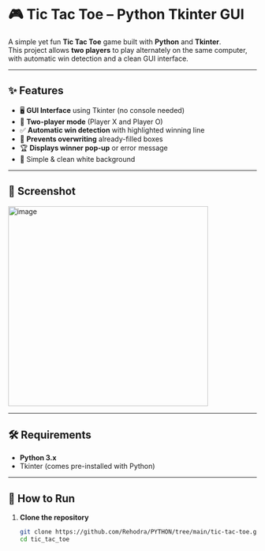 # 🎮 Tic Tac Toe – Python Tkinter GUI

A simple yet fun **Tic Tac Toe** game built with **Python** and **Tkinter**.  
This project allows **two players** to play alternately on the same computer, with automatic win detection and a clean GUI interface.

---

## ✨ Features
- 🖥 **GUI Interface** using Tkinter (no console needed)
- 🔄 **Two-player mode** (Player X and Player O)
- ✅ **Automatic win detection** with highlighted winning line
- 🚫 **Prevents overwriting** already-filled boxes
- 🏆 **Displays winner pop-up** or error message
- 🎨 Simple & clean white background

---

## 📸 Screenshot
<img width="405" height="405" alt="image" src="https://github.com/user-attachments/assets/01e76d7a-f54f-4c28-b9d7-babb29ec0e77" />

---

## 🛠 Requirements
- **Python 3.x**
- Tkinter (comes pre-installed with Python)

---

## 🚀 How to Run
1. **Clone the repository**
   ```bash
   git clone https://github.com/Rehodra/PYTHON/tree/main/tic-tac-toe.git
   cd tic_tac_toe
   
   
